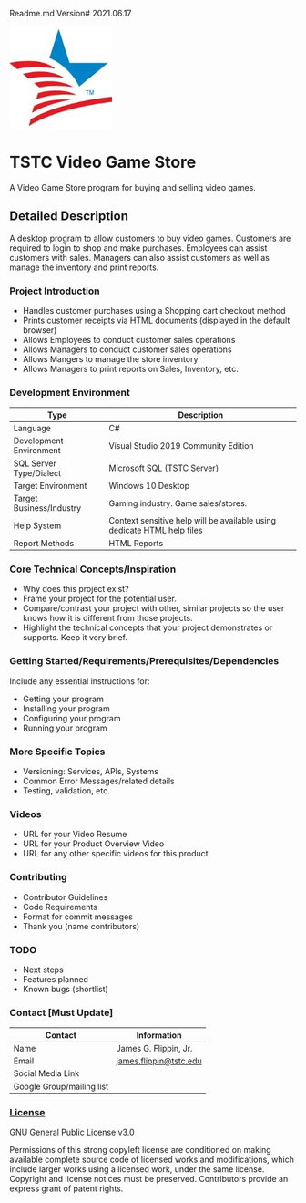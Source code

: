 Readme.md Version# 2021.06.17

![TSTC Logo](https://github.com/TSTC-CPT/Final-Project21xx_Example_Readme/blob/main/TSTC.png "TSTC Logo")

# TSTC Video Game Store
A Video Game Store program for buying and selling video games.

## Detailed Description

A desktop program to allow customers to buy video games. Customers are required to login to shop and make purchases. Employees can assist customers with sales. Managers can also assist customers as well as manage the inventory and print reports.

### Project Introduction  

- Handles customer purchases using a Shopping cart checkout method
- Prints customer receipts via HTML documents (displayed in the default browser)
- Allows Employees to conduct customer sales operations
- Allows Managers to conduct customer sales operations
- Allows Mangers to manage the store inventory
- Allows Managers to print reports on Sales, Inventory, etc.

### Development Environment

Type | Description
-----|-------------
Language | C#
Development Environment | Visual Studio 2019 Community Edition
SQL Server Type/Dialect | Microsoft SQL (TSTC Server)
Target Environment | Windows 10 Desktop
Target Business/Industry | Gaming industry. Game sales/stores.
Help System | Context sensitive help will be available using dedicate HTML help files
Report Methods | HTML Reports

### Core Technical Concepts/Inspiration

- Why does this project exist?
- Frame your project for the potential user. 
- Compare/contrast your project with other, similar projects so the user knows how it is different from those projects.
- Highlight the technical concepts that your project demonstrates or supports. Keep it very brief.

### Getting Started/Requirements/Prerequisites/Dependencies
Include any essential instructions for:
- Getting your program
- Installing your program
- Configuring your program
- Running your program

### More Specific Topics
- Versioning: Services, APIs, Systems
- Common Error Messages/related details
- Testing, validation, etc.

### Videos
- URL for your Video Resume
- URL for your Product Overview Video
- URL for any other specific videos for this product

### Contributing
- Contributor Guidelines
- Code Requirements
- Format for commit messages
- Thank you (name contributors)

### TODO
- Next steps
- Features planned
- Known bugs (shortlist)

### Contact [Must Update]

Contact | Information
--------|------
Name | James G. Flippin, Jr.
Email | james.flippin@tstc.edu
Social Media Link | 
Google Group/mailing list | 

### <a href="https://github.com/TSTC-CPT/Final-Project21xx_Example_Readme/blob/main/LICENSE" target _blank>License</a>

GNU General Public License v3.0

Permissions of this strong copyleft license are conditioned on making available complete source code of licensed works and modifications, which include larger works using a licensed work, under the same license. Copyright and license notices must be preserved. Contributors provide an express grant of patent rights.
